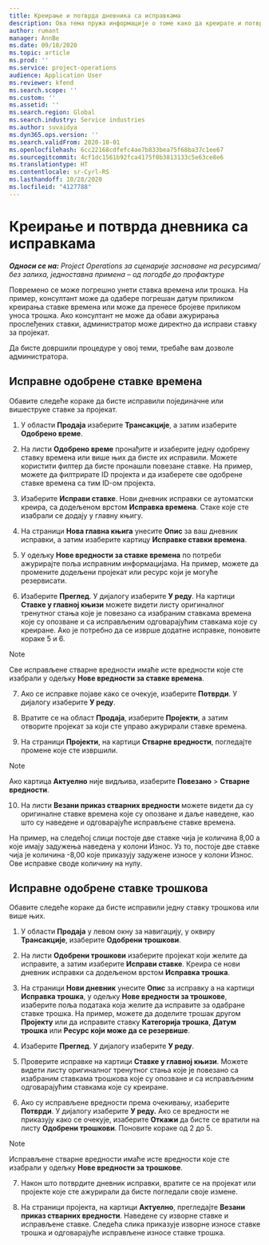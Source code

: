 ```yaml
---
title: Креирање и потврда дневника са исправкама
description: Ова тема пружа информације о томе како да креирате и потврдите дневник са исправкама.
author: rumant
manager: AnnBe
ms.date: 09/18/2020
ms.topic: article
ms.prod: ''
ms.service: project-operations
audience: Application User
ms.reviewer: kfend
ms.search.scope: ''
ms.custom: ''
ms.assetid: ''
ms.search.region: Global
ms.search.industry: Service industries
ms.author: suvaidya
ms.dyn365.ops.version: ''
ms.search.validFrom: 2020-10-01
ms.openlocfilehash: 6cc22168cdfefc4ae7b833bea75f68ba37c1ee67
ms.sourcegitcommit: 4cf1dc1561b92fca4175f0b3813133c5e63ce8e6
ms.translationtype: HT
ms.contentlocale: sr-Cyrl-RS
ms.lasthandoff: 10/28/2020
ms.locfileid: "4127788"
---
```

# <a name="create-and-confirm-correction-journals"></a>Креирање и потврда дневника са исправкама

_**Односи се на:** Project Operations за сценарије засноване на ресурсима/без залиха, једноставна примена – од погодбе до профактуре_

Повремено се може погрешно унети ставка времена или трошка. На пример, консултант може да одабере погрешан датум приликом креирања ставке времена или може да пренесе бројеве приликом уноса трошка. Ако консултант не може да обави ажурирања прослеђених ставки, администратор може директно да исправи ставку за пројекат.

Да бисте довршили процедуре у овој теми, требаће вам дозволе администратора.

## <a name="correct-approved-time-entries"></a>Исправне одобрене ставке времена     

Обавите следеће кораке да бисте исправили појединачне или вишеструке ставке за пројекат.

1. У области **Продаја** изаберите **Трансакције**, а затим изаберите **Одобрено време**. 

2. На листи **Одобрено време** пронађите и изаберите једну одобрену ставку времена или више њих да бисте их исправили. Можете користити филтер да бисте пронашли повезане ставке. На пример, можете да филтрирате ID пројекта и да изаберете све одобрене ставке времена са тим ID-ом пројекта.

3. Изаберите **Исправи ставке**. Нови дневник исправки се аутоматски креира, са додељеном врстом **Исправка времена**. Стаке које сте изабрали се додају у главну књигу. 

4. На страници **Нова главна књига** унесите **Опис** за ваш дневник исправки, а затим изаберите картицу **Исправке ставки времена**.  

5. У одељку **Нове вредности за ставке времена** по потреби ажурирајте поља исправним информацијама. На пример, можете да промените додељени пројекат или ресурс који је могуће резервисати.

6. Изаберите **Преглед**. У дијалогу изаберите **У реду**. На картици **Ставке у главној књизи** можете видети листу оригиналног тренутног стања које је повезано са изабраним ставкама времена које су опозване и са исправљеним одговарајућим ставкама које су креиране. Ако је потребно да се изврше додатне исправке, поновите кораке 5 и 6. 

> [!NOTE]
> Све исправљене стварне вредности имаће исте вредности које сте изабрали у одељку **Нове вредности за ставке времена**.

7. Ако се исправке појаве како се очекује, изаберите **Потврди**. У дијалогу изаберите **У реду**.

8. Вратите се на област **Продаја**, изаберите **Пројекти**, а затим отворите пројекат за који сте управо ажурирали ставке времена. 

9. На страници **Пројекти**, на картици **Стварне вредности**, погледајте промене које сте извршили. 

> [!NOTE]
> Ако картица **Актуелно** није видљива, изаберите **Повезано** > **Стварне вредности**.  

10. На листи **Везани приказ стварних вредности** можете видети да су оригиналне ставке времена које су опозване и даље наведене, као што су наведене и одговарајуће исправљене ставке времена. 

На пример, на следећој слици постоје две ставке чија је количина 8,00 а које имају задужења наведена у колони Износ. Уз то, постоје две ставке чија је количина -8,00 које приказују задужене износе у колони Износ. Ове исправке своде количину на нулу.

 
## <a name="correct-approved-expense-entries"></a>Исправне одобрене ставке трошкова

Обавите следеће кораке да бисте исправили једну ставку трошкова или више њих. 

1. У области **Продаја** у левом окну за навигацију, у оквиру **Трансакције**, изаберите **Одобрени трошкови**.

2. На листи **Одобрени трошкови** изаберите пројекат који желите да исправите, а затим изаберите **Исправи ставке**. Креира се нови дневник исправки са додељеном врстом **Исправка трошка**. 

3. На страници **Нови дневник** унесите **Опис** за исправку а на картици **Исправка трошка**, у одељку **Нове вредности за трошкове**, изаберите поља података која желите да исправите за одабране ставке трошка. На пример, можете да доделите трошак другом **Пројекту** или да исправите ставку **Категорија трошка**, **Датум трошка** или **Ресурс који може да се резервише**.

4. Изаберите **Преглед**. У дијалогу изаберите **У реду**. 

5. Проверите исправке на картици **Ставке у главној књизи**. Можете видети листу оригиналног тренутног стања које је повезано са изабраним ставкама трошкова које су опозване и са исправљеним одговарајућим ставкама које су креиране.

6. Ако су исправљене вредности према очекивању, изаберите **Потврди**. У дијалогу изаберите **У реду.** Ако се вредности не приказују како се очекује, изаберите **Откажи** да бисте се вратили на листу **Одобрени трошкови**. Поновите кораке од 2 до 5. 

> [!NOTE]
> Исправљене стварне вредности имаће исте вредности које сте изабрали у одељку **Нове вредности за трошкове**.

7. Након што потврдите дневник исправки, вратите се на пројекат или пројекте које сте ажурирали да бисте погледали своје измене.  

8. На страници пројекта, на картици **Актуелно**, прегледајте **Везани приказ стварних вредности**. Наведене су изворне ставке и исправљене ставке. Следећа слика приказује изворне износе ставке трошка и одговарајуће исправљене износе ставке трошка. 


